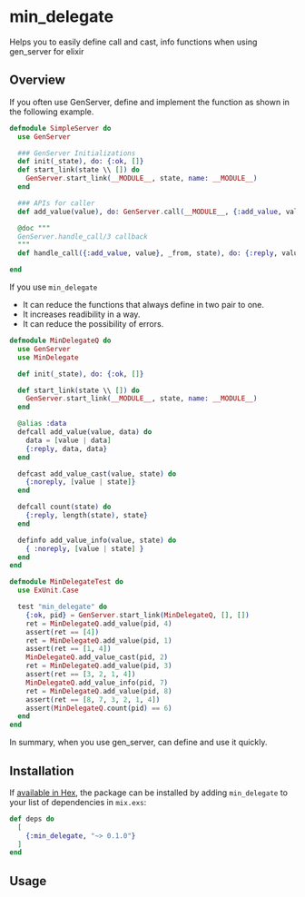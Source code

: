 min_delegate
========
Helps you to easily define call and cast, info functions when using gen_server for elixir

## Overview

If you often use GenServer, define and implement the function as shown in the following example.

```elixir
defmodule SimpleServer do
  use GenServer

  ### GenServer Initializations
  def init(_state), do: {:ok, []}
  def start_link(state \\ []) do
    GenServer.start_link(__MODULE__, state, name: __MODULE__)
  end

  ### APIs for caller
  def add_value(value), do: GenServer.call(__MODULE__, {:add_value, value})

  @doc """
  GenServer.handle_call/3 callback
  """
  def handle_call({:add_value, value}, _from, state), do: {:reply, value, [value | state]}

end
```

If you use `min_delegate`

* It can reduce the functions that always define in two pair to one.
* It increases readibility in a way.
* It can reduce the possibility of errors.

```elixir
defmodule MinDelegateQ do
  use GenServer
  use MinDelegate

  def init(_state), do: {:ok, []}

  def start_link(state \\ []) do
    GenServer.start_link(__MODULE__, state, name: __MODULE__)
  end

  @alias :data
  defcall add_value(value, data) do
    data = [value | data]
    {:reply, data, data}
  end

  defcast add_value_cast(value, state) do
    {:noreply, [value | state]}
  end

  defcall count(state) do
    {:reply, length(state), state}
  end

  definfo add_value_info(value, state) do
    { :noreply, [value | state] }
  end
end

defmodule MinDelegateTest do
  use ExUnit.Case

  test "min_delegate" do
    {:ok, pid} = GenServer.start_link(MinDelegateQ, [], [])
    ret = MinDelegateQ.add_value(pid, 4)
    assert(ret == [4])
    ret = MinDelegateQ.add_value(pid, 1)
    assert(ret == [1, 4])
    MinDelegateQ.add_value_cast(pid, 2)
    ret = MinDelegateQ.add_value(pid, 3)
    assert(ret == [3, 2, 1, 4])
    MinDelegateQ.add_value_info(pid, 7)
    ret = MinDelegateQ.add_value(pid, 8)
    assert(ret == [8, 7, 3, 2, 1, 4])
    assert(MinDelegateQ.count(pid) == 6)
  end
end
```

In summary, when you use gen_server, can define and use it quickly.


## Installation

If [available in Hex](https://hex.pm/docs/publish), the package can be installed
by adding `min_delegate` to your list of dependencies in `mix.exs`:

```elixir
def deps do
  [
    {:min_delegate, "~> 0.1.0"}
  ]
end
```
## Usage
